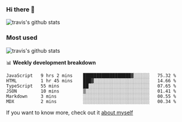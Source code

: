 ### Hi there 👋

<!--
**HondryTravis/HondryTravis** is a ✨ _special_ ✨ repository because its `README.md` (this file) appears on your GitHub profile.

Here are some ideas to get you started:

- 🔭 I’m currently working on ...
- 🌱 I’m currently learning ...
- 👯 I’m looking to collaborate on ...
- 🤔 I’m looking for help with ...
- 💬 Ask me about ...
- 📫 How to reach me: ...
- 😄 Pronouns: ...
- ⚡ Fun fact: ...
-->

![travis's github stats](https://github-readme-stats.vercel.app/api?username=HondryTravis&hide=stars)
### Most used
![travis's github stats](https://github-readme-stats.anuraghazra1.vercel.app/api/top-langs/?username=HondryTravis&layout=compact&hide_title=true)

📊 **Weekly development breakdown**

<!--START_SECTION:waka-->

```text
JavaScript   9 hrs 2 mins    ██████████████████▓░░░░░░   75.32 %
HTML         1 hr 45 mins    ███▓░░░░░░░░░░░░░░░░░░░░░   14.66 %
TypeScript   55 mins         ██░░░░░░░░░░░░░░░░░░░░░░░   07.65 %
JSON         10 mins         ▒░░░░░░░░░░░░░░░░░░░░░░░░   01.41 %
Markdown     3 mins          ░░░░░░░░░░░░░░░░░░░░░░░░░   00.55 %
MDX          2 mins          ░░░░░░░░░░░░░░░░░░░░░░░░░   00.34 %
```

<!--END_SECTION:waka-->

If you want to know more, check out it [about myself](https://hondrytravis.github.io/)
